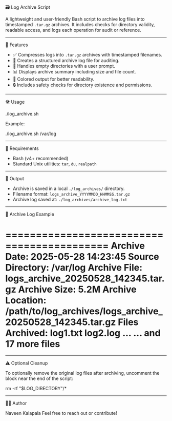 🗃️ Log Archive Script

A lightweight and user-friendly Bash script to archive log files into timestamped `.tar.gz` archives. It includes checks for directory validity, readable access, and logs each operation for audit or reference.

---

🚀 Features

- ✅ Compresses logs into `.tar.gz` archives with timestamped filenames.
- 🧾 Creates a structured archive log file for auditing.
- 📂 Handles empty directories with a user prompt.
- 📊 Displays archive summary including size and file count.
- 🎨 Colored output for better readability.
- 🔒 Includes safety checks for directory existence and permissions.

---

🛠️ Usage


./log_archive.sh <log-directory>


Example:


./log_archive.sh /var/log


---

📌 Requirements

* Bash (v4+ recommended)
* Standard Unix utilities: `tar`, `du`, `realpath`

---

📁 Output

* Archive is saved in a local `./log_archives/` directory.
* Filename format: `logs_archive_YYYYMMDD_HHMMSS.tar.gz`
* Archive log saved at: `./log_archives/archive_log.txt`

---

📒 Archive Log Example


===========================================
Archive Date: 2025-05-28 14:23:45
Source Directory: /var/log
Archive File: logs_archive_20250528_142345.tar.gz
Archive Size: 5.2M
Archive Location: /path/to/log_archives/logs_archive_20250528_142345.tar.gz
Files Archived:
log1.txt
log2.log
...
... and 17 more files
===========================================


---

⚠️ Optional Cleanup

To optionally remove the original log files after archiving, uncomment the block near the end of the script:


rm -rf "$LOG_DIRECTORY"/*


---

🧑‍💻 Author

Naveen Kalapala
Feel free to reach out or contribute!




